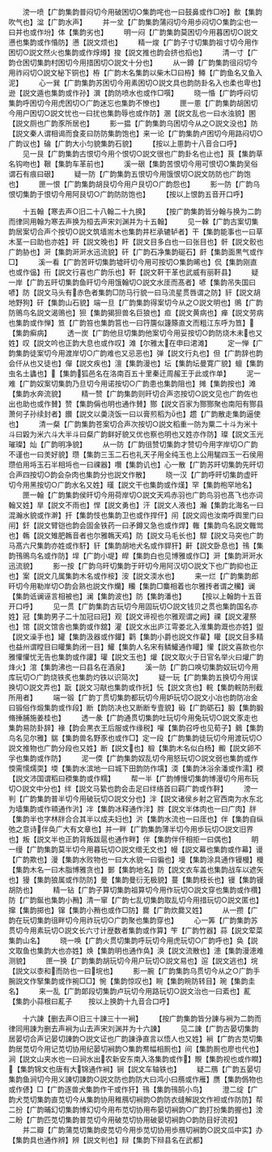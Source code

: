 <!-- { "loadSidebar": true } -->
　　滂一喷【广韵集韵普闷切今用破困切○集韵咤也一曰鼓鼻或作□吩】歕【集韵吹气也】湓【广韵水声】
　　并一坌【广韵集韵蒲闷切今用歩闷切○集韵尘也一曰并也或作坋】体【集韵劣也】
　　明一闷【广韵集韵莫困切今用暮困切○説文懑也集韵或作惛防】懑【説文烦也】
　　精一焌【广韵子寸切集韵祖寸切今用作困切○説文然火也集韵或作焞燇】捘【説文推也韵会挤也搯也】
　　清一寸【广韵仓困切集韵村困切今用措困切○説文十分也】
　　从一鐏【广韵集韵徂闷切今用祚闷切○説文柲下铜也】栫【广韵木名集韵以柴木□曰栫】鳟【广韵鱼名又鱼入泥】
　　心一巽【广韵集韵苏困切今用素困切○説文具也韵防卦名入也柔也卑也】逊【説文遁也集韵或作孙】潠【韵防喷水也或作□噀】
　　晓一惛【广韵呼闷切集韵呼困切今用虎困切○广韵迷忘也集韵不憭也】
　　匣一慁【广韵集韵胡困切今用户困切○説文忧也一曰扰也集韵辱也或作防】溷【説文乱也一曰水浊貌】圂【説文厕也广韵豕所居也】
　　影一揾【广韵集韵乌困切今从之○説文没也】防【説文秦人谓相谒而食麦曰防防集韵饱也】来一论【广韵集韵卢困切今用路闷切○广韵议也】碖【广韵大小匀貌集韵石貌】
　　【按以上慁韵十八音合口呼】
　　见一艮【广韵集韵古恨切今用个恨切○説文很也广韵卦名也止也】茛【集韵草名钩吻也】鞎【集韵车革前也】
　　溪一硍【集韵苦恨切今用可恨切○集韵吴俗谓石有痕曰硍】
　　疑一防【广韵集韵五恨切今用饿恨切○説文防防也广韵饱也】
　　匣一恨【广韵集韵胡艮切今用户艮切○广韵怨也】
　　影一防【广韵乌恨切集韵于恨切今用阿艮切○广韵防防饱也】
　　【按以上恨韵五音开口呼】

　　十五翰【寒去声○旧二十八翰二十九换】
　　【按广韵集韵皆分翰与换为二韵而律同用翰为寒去声换为桓去声宋刘渊并为十五翰】
　　见一榦【广韵古案切集韵居案切合声个按切○説文筑墙耑木也集韵井栏承辘轳者】干【集韵能事也一曰草木茎一曰助也亦姓】旰【説文晚也】盰【説文目多白也一曰张目也】骭【説文骹也广韵胁也】涆【集韵涆涆水迅流貌】矸【广韵石净集韵硟石】皯【集韵面黒气或作□】
　　溪一看【广韵苦旰切集韵墟旰切今用可按切○集韵晞也】侃【集韵刚直也或作偘】衎【説文行喜也广韵乐也】靬【説文靬干革也武威有丽靬县】
　　疑一岸【广韵五旰切集韵鱼旰切今用饿翰切○説文水厓而髙者】喭【集韵吊失国曰喭】防【説文马头有赤色者集韵□防马行貌一曰马流星贯唇谓之防】豻【説文胡地野狗】矸【集韵山石貌】端一旦【广韵集韵得案切今从之○説文明也】鴠【广韵防鴠鸟名説文渴鴠也】狚【集韵猲狚兽名巨狼也】疸【説文黄病也】瘅【説文劳病也集韵或作惮】笪【广韵笞也集韵筥也一曰筕篖似籧篨直文而粗江东呼为笪】【集韵癣病】
　　透一炭【广韵他旦切集韵他案切今用妥按切○韵防烧木未也又姓】叹【説文吟也正韵大息也或作叹】滩【尔雅太在申曰涒滩】
　　定一惮【广韵集韵徒案切今用渡岸切○广韵难也又忌恶也】弹【説文行丸也】但【广韵辞也韵会仟从也又徒也】僤【説文疾也】澶【集韵漫也】坛【集韵坛曼寛广貌】蟺【集韵虫名土蠭也】【集韵狐邑名在洛南百五十里秦迁周赧王于此或作单】
　　泥一难【广韵奴案切集韵乃旦切今用诺按切○广韵患也集韵阻也】摊【集韵按也】滩【集韵水奔流貌】
　　精一赞【广韵集韵则旰切合声恣按切○説文见也广韵佐也出也助也或作賛】赞【集韵偁也明也通作賛】酂【説文百家为酂酂聚也南阳有酂县萧何子孙续封者】饡【説文以羮浇饭一曰以膏煎稻为也】趱【广韵散走集韵逼使也】
　　清一粲【广韵集韵苍案切合声次按切○説文稻重一防为粟二十斗为米十斗曰毇为米六斗大半斗曰粲广韵鲜好貌又优也察也明也又姓亦作防】璨【説文玉光璀璨】灿【广韵明净貌】
　　从一防【广韵徂赞切集韵才赞切今用字岸切○广韵不谨也一曰羙好貌】瓒【集韵三玉二石也礼天子用全纯玉也上公用駹四玉一石侯用瓒伯用埓玉石半相埓也一曰祼器】囋【集韵讥也】心一散【广韵苏旰切集韵先旰切合声四按切○韵会杂肉也集韵分也説文作散】
　　晓一汉【广韵呼旰切集韵虚旰切今用黑按切○广韵水名又姓】暵【説文干也集韵或作熯】罕【集韵枹罕地名】
　　匣一翰【广韵集韵侯旰切今用荷岸切○説文天鸡赤羽也广韵鸟羽也髙飞也亦词翰又姓】旱【説文不雨也】悍【説文勇也】汗【説文人液也】瀚【集韵北海名一曰混瀚水貌或作澣】扞【集韵忮也集韵卫也或作捍仠】闬【説文闾也汝南呼舆里门曰闬】釬【説文臂铠也韵会固金铁药一曰矛鐏又急也或作焊】雗【集韵鸟名説文雗鸴也】鶾【説文雉肥鶾音者也尔雅鶾天鸡】防【説文马毛长也】駻【説文马突也广韵马髙六尺集韵亦姓或作馯】豻【集韵胡地犬名或作貋犴】鼾【説文卧息也】鳱【集韵鳱鴠鸟名或作防】垾【广韵小堤】皔【集韵白也见博雅或作□】涆【集韵涆涆水迅流貌】
　　影一按【广韵乌旰切集韵于旰切今用阿汉切○説文下也广韵抑也正也】案【説文几属集韵木名或作桉】洝【説文渜水也】
　　来一烂【广韵集韵郎旰切今用勒岸切○韵会熟也説文作爤】糷【集韵□麋相着也尔雅抟者谓之糷】谰【集韵诋谰诬言相被也】澜【集韵波也】防【集韵潘也】
　　【按以上翰韵十五音开口呼】
　　见一贯【广韵集韵古玩切今用固玩切○説文钱贝之贯也集韵国名亦姓】冠【集韵男子二十加冠曰冠】观【説文谛视也尔雅观谓之阙】祼【説文灌祭也】馆【説文馆舎也集韵或作舘】灌【説文水出庐江雩娄北入淮集韵溉也亦姓】盥【説文澡手也】罐【集韵汲器或作鑵】鹳【集韵小爵也説文作雚】矔【説文目多精也益州谓瞠目曰矔集韵闭一目】鱹【集韵人名宋有鳞鱹通作矔】懽【説文喜款也尔雅懽懽忧无告也集韵或作讙】瓘【説文玉也】爟【説文取火于日官名举火曰爟广韵烽火】涫【集韵沸也一曰县名在酒泉】
　　溪一防【广韵口唤切集韵奴玩切今用库玩切○广韵烧铁炙也集韵灼铁以识简次】
　　疑一玩【广韵集韵五换切今用误换切○説文弄也】翫【説文习猒也集韵或作抏】忨【説文贪也】輐【集韵輐防刑截所用者】
　　端一锻【广韵丁贯切集韵都玩切今用妒玩切○説文小冶也韵防冶金曰锻俗作煅集韵或作段】断【韵防决也又断断专壹貌】碫【广韵砺石】腶【集韵腶脩捶脯施姜桂也】
　　透一彖【广韵通贯切集韵吐玩切今用兔玩切○説文豕走也集韵易防卦辞】褖【韵会黒衣王后服或作缘税】嚾【集韵召呼也见荀子】鶨【集韵鸟名见尔雅】貒【集韵兽名野豕也或作□】定一段【广韵集韵徒玩切今用渡玩切○説文推物也广韵分段也又姓】断【説文也】椴【集韵木名似白杨】毈【説文卵不孚也集韵或作防】
　　泥一偄【广韵集韵奴乱切今用怒玩切○説文弱也集韵或作愞需懦燸耎】堧【集韵水滨地一曰城下田韵防作壖】渜【集韵沐浴余潘或作濡】稬【説文沛国谓稻曰稬集韵或作糯】
　　帮一半【广韵愽慢切集韵博漫切今用布玩切○説文中分也】绊【説文马絷也韵会击足曰绊络首曰羁广韵或作靽】
　　滂一判【广韵集韵普半切今用破玩切○説文分也】泮【説文诸侯乡射之官西南为水东北为墙集韵或作頖通作沜】冸【集韵冰释通作泮】胖【説文半体肉也一曰广肉】牉【集韵半也字林牉合合其半以成夫妇也】沜【集韵水流也一曰厓也】伴【集韵自纵弛之意诗伴奂广大有文章也】并一畔【广韵集韵薄半切今用歩玩切○説文旧界也】叛【説文半也正韵背叛跋扈也通作畔】伴【集韵伴仠相拒一曰偶也】
　　眀一缦【广韵集韵莫半切今用暮玩切○説文缯无文也】幔【説文幕也集韵或作幕】谩【广韵欺也】漫【集韵水败物也一曰大水貌一曰徧也】墁【集韵涂具通作镘槾】槾【集韵木名一曰木脂博雅贪也】鄤【集韵地名】防【説文衣车盖也集韵战车以遮矢也】獌【集韵狼属或作防防】曼【集韵曼衍无极貌】蔓【集韵枝长也】镘【集韵镘胡防也】
　　精一钻【广韵子算切集韵祖算切今用作玩切○説文穿也集韵或作欑】防【广韵鋋也集韵小矟】清一窜【广韵七乱切集韵取乱切今用措玩切○説文匿也】撺【集韵掷也】镩【集韵小矟也或作□防】爨【广韵炊爨又姓】
　　从一攒【广韵在玩切集韵徂畔切今用祚玩切○广韵聚也集韵穿也】
　　心一筭【广韵集韵苏贯切今用素玩切○説文长六寸计歴数者集韵或作算】笇【广韵竹器】蒜【説文荤菜集韵山名】
　　晓一唤【广韵火贯切集韵呼玩切今用虎玩切○广韵呼也】奂【説文取鱼也集韵大也亦姓】焕【集韵明也通作奂】涣【説文流散也】漶【集韵漫漶难测貌】
　　匣一换【广韵集韵胡玩切今用户玩切○説文易也】逭【説文逃也】垸【説文以桼和而防也一曰垸也】
　　影一腕【广韵集韵乌贯切今从之○广韵手腕説文作掔集韵或作捥□□】惋【集韵惊叹也】睕【集韵睕防转目】琬【集韵圭名】
　　来一乱【广韵郞段切集韵卢玩切今用路玩切○説文治也一曰紊也】薍【集韵小蒜根曰薍子
　　按以上换韵十九音合口呼】

　　十六諌【删去声○旧三十諌三十一裥】
　　【按广韵集韵皆分諌与裥为二韵而律同用諌为删去声裥为山去声宋刘渊并为十六諌】
　　见二諌【广韵古晏切集韵居晏切合声记晏切諌韵○説文证也广韵諌诤直言以悟人也又姓】裥【广韵古苋切集韵居苋切今用记苋切协用纪晏切裥韵○集韵帬幅相厠也】间【集韵厠也廖也代也】涧【説文山夹水也一曰涧水出农新安东南入洛集韵或作】覸【集韵视也或作瞷】【集韵锦文也唐有大锦通作裥】锏【説文车轴铁也】
　　疑二鴈【广韵五晏切集韵鱼涧切今用义諌切諌韵○説文防也韵防大曰鸿小曰鴈或作雁】赝【集韵僞物也或作偐】□【广韵逐兽犬集韵作干或作犴】鳱【集韵鳱鹄小鸟】
　　澄二绽【广韵犬苋切集韵直苋切今从集韵协用稚鴈切裥韵○韵防衣缝解説文作袒或作防防】帮二扮【广韵晡幻切集韵博幻切今用布苋切协用布晏切裥韵○广韵打扮集韵握也】滂二盼【广韵匹苋切集韵普苋切今用破苋切协用破晏切裥韵○韵防目好流视】
　　并二瓣【广韵蒲苋切集韵皮苋切今用歩苋切协用歩鴈切裥韵○説文瓜中实】办【集韵具也通作辨】辨【説文判也】辩【集韵下辩县名在武都】
